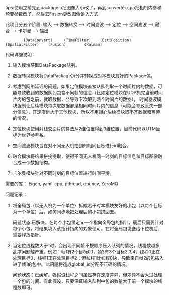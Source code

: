 tips:使用之前先到package.h把图像大小改了，再到converter.cpp把相机内参和畸变参数改了，然后去Fusion更改图像读入方式

此项目分五个阶段:
输入    ——>    数据转换    ——>    时间滤波    ——>    定位    ——>    空间滤波    ——>    融合    ——>    卡尔曼    ——>    输出

            (DataConvert)     (TimeFilter)    (EstiPosition)   (SpatialFilter)    (Fusion)        (Kalman)

代码详细说明：
1. 输入模块获取DataPackage队列。

2. 数据转换模块将DataPackage拆分并转换成对本模块友好的Package包。

3. 考虑到网络延迟的问题，如果定位模块直接从队列取一个时间片内的数据，可能导致收到的数据队列包含不同帧的信息（比如定位模块在UDP抓完当前时间片内的包之前，就取数据，会导致下次取到两个时间片的数据）。
时间滤波模块强制让后续模块每次取数据都是相同时间片内的信息（可能会导致丢失一部分信息），其速度远大于其他模块，所以不用担心后续模块取不齐数据和等待的情况。

4. 定位模块使用射线交面片的算法从2维位置得到3维位置，目前代码以UTM坐标为世界参考系。

5. 空间滤波模块旨在对不同无人机拍到的相同目标进行id融合。

6. 融合模块将结果拼接提取，使得不同无人机同一时刻的目标信息和目标图像融合成一个数据结构。

7. 卡尔曼模块针对不同时刻的目标位置进行时间平滑。

需要的库：
Eigen, 
yaml-cpp, 
pthread, 
opencv,
ZeroMQ


问题记录：
1. 将全局包（以无人机为一个单位）拆成若干对本模块友好的小包（以每个目标为一个单位）后，如何同步地把处理后的小包拼回去。

   问题状态:已解决。在每个小包里定义一个指向全局包的指针，最后只需要针对每个小包，将结果填入该指针指向的对象便可。在将全局包发送给下位机后，需要释放指针。

2. 当定位线程数大于1时，会出现不同帧不按顺序压入队列的情况，线程数越多乱序问题越严重。例如：帧1有2个目标0,1，帧2有3个目标2,3,4，线程0正在处理目标0，线程1正在处理目标2；但线程1比线程0快，导致来自帧2的包插入进了帧1的包中。此问题将造成global_id分配不正确的情况。

   问题状态：已缓解。强假设线程之间虽然存在速度差异，但差异不会大过处理一个包的时间。有此假设，只要保证输入队列中包的数量大于前一个模块的线程数即可。